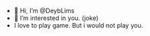 - 👋 Hi, I’m @DeybLims
- 👀 I’m interested in you. (joke)
- I love to play game. But i would not play you.

